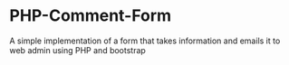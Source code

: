 # PHP-Comment-Form
A simple implementation of a form that takes information and emails it to web admin using PHP and bootstrap
